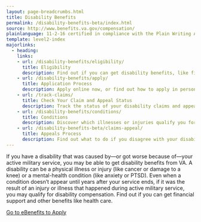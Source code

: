 ```yaml
---
layout: page-breadcrumbs.html
title: Disability Benefits
permalink: /disability-benefits-beta/index.html
source: http://www.benefits.va.gov/compensation/
plainlanguage: 11-2-16 certified in compliance with the Plain Writing Act
template: level2-index
majorlinks:
  - heading:
    links:
    - url: /disability-benefits/eligibility/
      title: Eligibility
      description: Find out if you can get disability benefits, like financial support and health care, from VA.
    - url: /disability-benefits/apply/
      title: Application Process
      description: Apply online now, or find out how to apply in person or get help from a trained professional.
    - url: /track-claims/
      title: Check Your Claim and Appeal Status
      description: Track the status of your disability claims and appeals.
    - url: /disability-benefits/conditions/
      title: Conditions
      description: Discover which illnesses or injuries qualify you for benefits.
    - url: /disability-benefits-beta/claims-appeal/
      title: Appeals Process
      description: Find out what to do if you disagree with your disability rating decision.
---
```


<div class="va-introtext">

If you have a disability that was caused by—or got worse because of—your active military service, you may be able to get disability benefits from VA. A disability can be a physical illness or injury (like cancer or damage to a knee) or a mental-health condition (like anxiety or PTSD). Even when a condition doesn’t appear until years after your service ends, if it was the result of an injury or illness that happened during active military service, you may qualify for disability compensation. Find out if you can get financial support and other benefits like health care.

</div>

<a class="usa-button-primary va-button-primary" href="https://www.ebenefits.va.gov/ebenefits/about/feature?feature=disability-compensation">Go to eBenefits to Apply</a>
